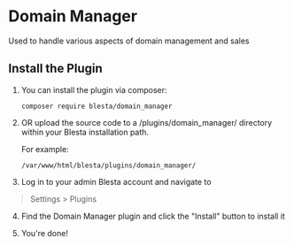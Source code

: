 # Domain Manager

Used to handle various aspects of domain management and sales

## Install the Plugin

1. You can install the plugin via composer:

    ```
    composer require blesta/domain_manager
    ```

2. OR upload the source code to a /plugins/domain_manager/ directory within
your Blesta installation path.

    For example:

    ```
    /var/www/html/blesta/plugins/domain_manager/
    ```

3. Log in to your admin Blesta account and navigate to
> Settings > Plugins

4. Find the Domain Manager plugin and click the "Install" button to install it

5. You're done!


